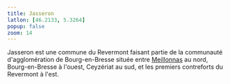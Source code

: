 ```yaml
---
title: Jasseron
latlon: [46.2133, 5.3264]
popup: false
zoom: 14
---
```


Jasseron est une commune du Revermont faisant partie de la communauté
d'agglomération de Bourg-en-Bresse située entre [Meillonnas](/tags/meillonnas/)
au nord, Bourg-en-Bresse à l'ouest, Ceyzériat au sud, et les premiers
contreforts du Revermont à l'est.
